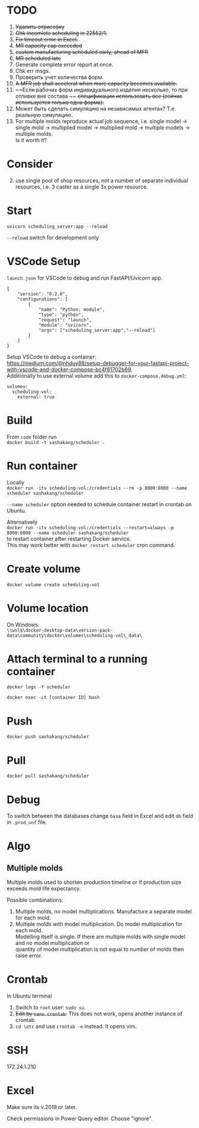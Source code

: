 # TODO

1. ~~Удалить отрисовку~~
2. ~~Chk incomlete scheduling in 22552/1.~~
3. ~~Fix timeout error in Excel.~~
4. ~~MR capacity cap exceeded~~
5. ~~custom manufacturing scheduled early, ahead of MFR~~
6. ~~MR scheduled late~~
7. Generate complete error report at once.
8. Chk err msgs.
9. Проверить учет количества форм.
10. ~~A MFR job shall accelerat when more capacity becomes available.~~
11. ~~Если рабочих форм индивидуального изделия несколько, то при отливке вне состава  ~~
    ~~спецификации использовать все (сейчас используется только одна форма).~~
13. Может быть сделать симуляцию на независимых агентах? Т.е. реальную симуляцию.
14. For multiple molds reproduce actual job sequence, i.e. single model ->  
    single mold -> multiplied model -> multiplied mold -> multiple models -> multiple molds.  
    Is it worth it?

# Consider 
2. use single pool of shop resources, not a number of separate individual resources, i.e. 3 caster as a single 3x power resource.

# Start
`uvicorn scheduling_server:app --reload` 

`--reload` switch for development only

# VSCode Setup
`launch.json` for VSCode to debug and run FastAPI/Uvicorn app.
```
{
    "version": "0.2.0",
    "configurations": [
        {
            "name": "Python: module",
            "type": "python",
            "request": "launch",
            "module": "uvicorn",
            "args": ["scheduling_server:app","--reload"]
        }        
    ]
}
```

Setup VSCode to debug a container: https://medium.com/@nhduy88/setup-debugger-for-your-fastapi-project-with-vscode-and-docker-compose-bc4f61702b69.  
Additionally to use external volume add this to `docker-compose.debug.yml`:
```
volumes:
  scheduling-vol:
    external: true
```

# Build

From `code` folder run  
`docker build -t sashakang/scheduler .`

# Run container

Locally  
`docker run -itv scheduling-vol:/credentials --rm -p 8000:8000 --name scheduler sashakang/scheduler`

`--name scheduler` option needed to schedule container restart in crontab on Ubuntu.

Alternatively  
`docker run -itv scheduling-vol:/credentials --restart=always -p 8000:8000 --name scheduler sashakang/scheduler`  
to restart container after restarting Docker service.  
This may work better with `docker restart scheduler` cron command.

# Create volume

`docker volume create scheduling-vol`

# Volume location

On Windows:  
`\\wsl$\docker-desktop-data\version-pack-data\community\docker\volumes\scheduling-vol\_data\`


# Attach terminal to a running container

`docker logs -f scheduler`

`docker exec -it [container ID] bash`


# Push
`docker push sashakang/scheduler`

# Pull
`docker pull sashakang/scheduler`

# Debug

To switch between the databases change `база` field in Excel and edit `db` field 
in `.prod_unf` file.

# Algo

## Multiple molds

Multiple molds used to shorten production timeline or if production size exceeds mold life expectancy.

Possible combinations:
1. Multiple molds, no model multiplications. Manufacture a separate model for each mold.
2. Multiple molds with model multiplication. Do model multiplication for each mold.  
   Modelling itself is single.
   If there are multiple molds with single model and no model multiplication or  
   quantity of model multiplication is not equal to number of molds then raise error.

# Crontab

In Ubuntu terminal  
1. Switch to `root` user: `sudo su`.
2. ~~Edit by `nano crontab`.~~ This does not work, opens another instance of crontab.
3. `cd \etc` and use `crontab -e` instead. It opens vim.

# SSH

172.24.1.210

# Excel
Make sure its v.2019 or later.

Check permissions in Power Query editor. Choose "ignore".